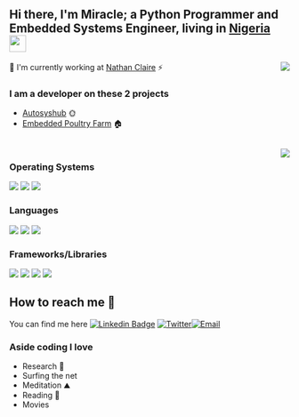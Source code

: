 ## Hi there, I'm Miracle; a Python Programmer and Embedded Systems Engineer, living in [Nigeria](https://goo.gl/maps/8y2SL2DR8pLJ1sya8) <img src="https://raw.githubusercontent.com/MartinHeinz/MartinHeinz/master/wave.gif" width="30px">

<img align="right" src="https://github-readme-stats.vercel.app/api?username=MamaAfrica&count_private=true&show_icons=true&hide_title=true&hide=stars,contribs&theme=dracula" />

👻 I'm currently working at [Nathan Claire](https://ncgafrica.com/) ⚡

### I am a developer on these 2 projects

- [Autosyshub](https://portfolio.autosyshub.com/) 🌞
- [Embedded Poultry Farm](https://www.researchgate.net/publication/334376500_Design_and_Implementation_of_an_Embedded_Poultry_Farm) 🏠

<br>

<img align="right" src="https://github-readme-stats.vercel.app/api/top-langs/?username=MamaAfrica&hide=HTML,CSS&theme=dracula&langs_count=10" />

### Operating Systems

![](https://img.shields.io/badge/Linux-informational?style=flat&logo=Linux&logoColor=white&color=6A6C6E)
![](https://img.shields.io/badge/Windows-informational?style=flat&logo=Windows&logoColor=white&color=6A6C6E)
![](https://img.shields.io/badge/MacOS-informational?style=flat&logo=Apple&logoColor=white&color=6A6C6E)

### Languages

![](https://img.shields.io/badge/JS-informational?style=flat&logo=JavaScript&logoColor=white&color=6A6C6E)
![](https://img.shields.io/badge/CSS3-informational?style=flat&logo=CSS3&logoColor=white&color=6A6C6E)
![](https://img.shields.io/badge/Python-informational?style=flat&logo=Python&logoColor=white&color=6A6C6E)

### Frameworks/Libraries

[![](https://img.shields.io/badge/React-informational?style=flat&logo=React&logoColor=white&color=6A6C6E)](https://github.com/facebook/react)
[![](https://img.shields.io/badge/Django-informational?style=flat&logo=Django&logoColor=white&color=6A6C6E)](https://github.com/django/django)
[![](https://img.shields.io/badge/Pandas-informational?style=flat&logo=Pandas&logoColor=white&color=6A6C6E)](https://github.com/pandas-dev/pandas)
[![](https://img.shields.io/badge/Numpy-informational?style=flat&logo=Numpy&logoColor=white&color=6A6C6E)](https://github.com/numpy/numpy)

## How to reach me 🤙

You can find me here [![Linkedin Badge](https://img.shields.io/badge/LinkedIn-grey?style=flat-square&logo=Linkedin&logoColor=blue&link=https://www.linkedin.com/in/miracle-nnabuko/)](https://www.linkedin.com/in/miracle-nnabuko/)
[![Twitter](https://img.shields.io/badge/Twitter-grey?style=flat-square&logo=Twitter&logoColor=Blue&link=https://twitter.com/nnabukomiracle)](https://twitter.com/nnabukomiracle)[![Email](https://img.shields.io/badge/Gmail-grey?style=flat-square&logo=Gmail&logoColor=Blue&link=mailto:nnabukomiracle@gmail.com)](mailto:nnabukomiracle@gmail.com)

### Aside coding I love

- Research 🔭
- Surfing the net
- Meditation ⛰
- Reading 📖
- Movies

<!-- Links to your social media accounts -->

[1]: https://twitter.com/nnabukomiracle
[2]: https://www.linkedin.com/in/miracle-nnabuko/
[3]: https://instagram.com/miraclennabuko

<!--**CutiePi/CutiePi** is a ✨ _special_ ✨ repository because its `README.md` (this file) appears on your GitHub profile.

Here are some ideas to get you started:

- 🔭 I’m currently working on ...
- 🌱 I’m currently learning ...
- 👯 I’m looking to collaborate on ...
- 🤔 I’m looking for help with ...
- 💬 Ask me about ...
- 📫 How to reach me: ...
- 😄 Pronouns: ...
- ⚡ Fun fact: ...
-->
